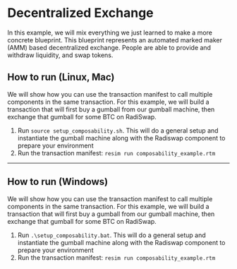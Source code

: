 # Decentralized Exchange
In this example, we will mix everything we just learned to make a more concrete blueprint. This blueprint represents an automated marked maker (AMM) based decentralized exchange. People are able to provide and withdraw liquidity, and swap tokens.

## How to run (Linux, Mac)
We will show how you can use the transaction manifest to call multiple components in the same transaction. For this example, we will build a transaction that will first buy a gumball from our gumball machine, then exchange that gumball for some BTC on RadiSwap.

1. Run `source setup_composability.sh`. This will do a general setup and instantiate the gumball machine along with the Radiswap component to prepare your environment 
2. Run the transaction manifest: `resim run composability_example.rtm`

---

## How to run (Windows)
We will show how you can use the transaction manifest to call multiple components in the same transaction. For this example, we will build a transaction that will first buy a gumball from our gumball machine, then exchange that gumball for some BTC on RadiSwap.

1. Run `.\setup_composability.bat`. This will do a general setup and instantiate the gumball machine along with the Radiswap component to prepare your environment 
2. Run the transaction manifest: `resim run composability_example.rtm`

